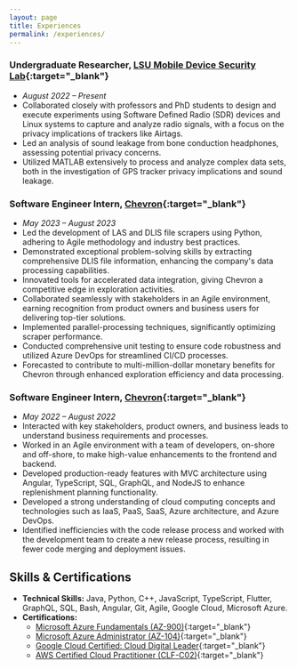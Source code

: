 ```yaml
---
layout: page
title: Experiences
permalink: /experiences/
---
```


### Undergraduate Researcher, [LSU Mobile Device Security Lab](https://csc.lsu.edu/~chenwang/){:target="_blank"}
- *August 2022 – Present*
- Collaborated closely with professors and PhD students to design and execute experiments using Software Defined Radio (SDR) devices and Linux systems to capture and analyze radio signals, with a focus on the privacy implications of trackers like Airtags.
- Led an analysis of sound leakage from bone conduction headphones, assessing potential privacy concerns.
- Utilized MATLAB extensively to process and analyze complex data sets, both in the investigation of GPS tracker privacy implications and sound leakage.

### Software Engineer Intern, [Chevron](https://www.Chevron.com){:target="_blank"}
- *May 2023 – August 2023*
- Led the development of LAS and DLIS file scrapers using Python, adhering to Agile methodology and industry best practices.
- Demonstrated exceptional problem-solving skills by extracting comprehensive DLIS file information, enhancing the company's data processing capabilities.
- Innovated tools for accelerated data integration, giving Chevron a competitive edge in exploration activities.
- Collaborated seamlessly with stakeholders in an Agile environment, earning recognition from product owners and business users for delivering top-tier solutions.
- Implemented parallel-processing techniques, significantly optimizing scraper performance.
- Conducted comprehensive unit testing to ensure code robustness and utilized Azure DevOps for streamlined CI/CD processes.
- Forecasted to contribute to multi-million-dollar monetary benefits for Chevron through enhanced exploration efficiency and data processing.

### Software Engineer Intern, [Chevron](https://www.Chevron.com){:target="_blank"}
- *May 2022 – August 2022*
- Interacted with key stakeholders, product owners, and business leads to understand business requirements and processes.
- Worked in an Agile environment with a team of developers, on-shore and off-shore, to make high-value enhancements to the frontend and backend.
- Developed production-ready features with MVC architecture using Angular, TypeScript, SQL, GraphQL, and NodeJS to enhance replenishment planning functionality.
- Developed a strong understanding of cloud computing concepts and technologies such as IaaS, PaaS, SaaS, Azure architecture, and Azure DevOps.
- Identified inefficiencies with the code release process and worked with the development team to create a new release process, resulting in fewer code merging and deployment issues.

## Skills & Certifications

- **Technical Skills:** Java, Python, C++, JavaScript, TypeScript, Flutter, GraphQL, SQL, Bash, Angular, Git, Agile, Google Cloud, Microsoft Azure.
- **Certifications:** 
    * [Microsoft Azure Fundamentals (AZ-900)](https://learn.microsoft.com/en-us/users/adityasrivastava-8756/credentials/4f4f740650d0295f){:target="_blank"} 
    * [Microsoft Azure Administrator (AZ-104)](https://learn.microsoft.com/en-us/users/adityasrivastava-8756/credentials/e6730455efc26e16){:target="_blank"}
    * [Google Cloud Certified: Cloud Digital Leader](https://www.credential.net/15ce8099-7e83-47f6-8c85-e47f1b965333?key=911e28d652066c1b6a9c298d9020eebfed64b2b65d3c657536e054022635f296&trk=public_profile_see-credential){:target="_blank"}
    * [AWS Certified Cloud Practitioner (CLF-C02)](https://www.credly.com/badges/40d7a0c6-a34f-436d-8d49-4f543cabe4bd/public_url){:target="_blank"}

